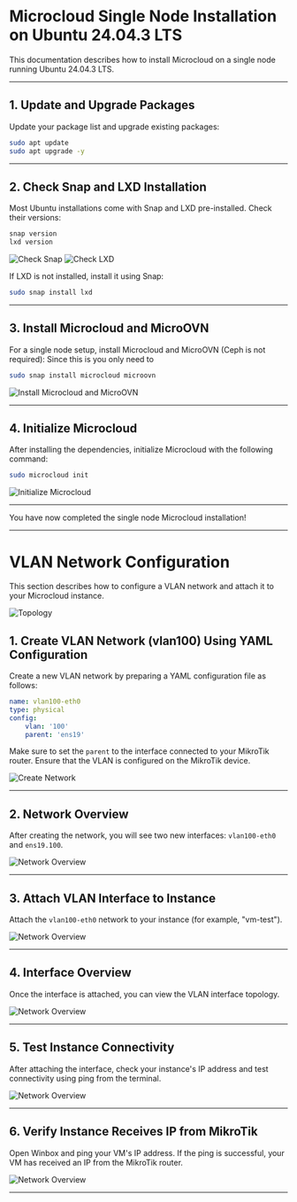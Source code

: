 # Microcloud Single Node Installation on Ubuntu 24.04.3 LTS

This documentation describes how to install Microcloud on a single node running Ubuntu 24.04.3 LTS.

---

## 1. Update and Upgrade Packages

Update your package list and upgrade existing packages:

```bash
sudo apt update
sudo apt upgrade -y
```

---

## 2. Check Snap and LXD Installation

Most Ubuntu installations come with Snap and LXD pre-installed. Check their versions:

```bash
snap version
lxd version
```

![Check Snap](images/snap-version.png)
![Check LXD](images/lxd-version.png)

If LXD is not installed, install it using Snap:

```bash
sudo snap install lxd
```

---

## 3. Install Microcloud and MicroOVN

For a single node setup, install Microcloud and MicroOVN (Ceph is not required):
Since this is you only need to
```bash
sudo snap install microcloud microovn
```

![Install Microcloud and MicroOVN](images/microcloud-and-microovn-install.png)

---

## 4. Initialize Microcloud

After installing the dependencies, initialize Microcloud with the following command:

```bash
sudo microcloud init
```

![Initialize Microcloud](images/microcloud-init.png)

---

You have now completed the single node Microcloud installation!

---

# VLAN Network Configuration

This section describes how to configure a VLAN network and attach it to your Microcloud instance.


![Topology](images/topology.png)

## 1. Create VLAN Network (vlan100) Using YAML Configuration

Create a new VLAN network by preparing a YAML configuration file as follows:

```yaml
name: vlan100-eth0
type: physical
config:
    vlan: '100'
    parent: 'ens19'
```

Make sure to set the `parent` to the interface connected to your MikroTik router. Ensure that the VLAN is configured on the MikroTik device.

![Create Network](images/create-network-vlan100.png)

---

## 2. Network Overview

After creating the network, you will see two new interfaces: `vlan100-eth0` and `ens19.100`.

![Network Overview](images/network-overview-1.png)

---

## 3. Attach VLAN Interface to Instance

Attach the `vlan100-eth0` network to your instance (for example, "vm-test").

![Network Overview](images/attach-network.png)

---

## 4. Interface Overview

Once the interface is attached, you can view the VLAN interface topology.

![Network Overview](images/network-overview-2.png)

---

## 5. Test Instance Connectivity

After attaching the interface, check your instance's IP address and test connectivity using ping from the terminal.

![Network Overview](images/vm-overview.png)

---

## 6. Verify Instance Receives IP from MikroTik

Open Winbox and ping your VM's IP address. If the ping is successful, your VM has received an IP from the MikroTik router.

![Network Overview](images/ping-from-mikrotik-to-vm.png)

---